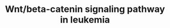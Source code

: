 ---
annotations:
- id: DOID:1240
  parent: disease of cellular proliferation
  type: Disease Ontology
  value: leukemia
- id: PW:0000598
  parent: signaling pathway
  type: Pathway Ontology
  value: altered Wnt signaling pathway
authors:
- AARandCo
- Lindarieswijk
- Khanspers
- Mick Eikelhof
- AMTan
- MaintBot
- Eweitz
description: The Wnt/Beta-catenin pathway mediates the transcription of proteins important
  for maintenance and growth of hematopoietic stem cells. The inhibition of Wnt leads
  to protein degradation through Beta-Catenin activation by the Axin/APC/CK1/GSK3B
  protein complex. This pathway is based on figure 5 from Misaghian et al.  Proteins
  on this pathway have targeted assays available via the [https://assays.cancer.gov/available_assays?wp_id=WP3658
  CPTAC Assay Portal]
last-edited: 2021-05-09
ndex: 8f4fb581-8b67-11eb-9e72-0ac135e8bacf
organisms:
- Homo sapiens
redirect_from:
- /index.php/Pathway:WP3658
- /instance/WP3658
- /instance/WP3658_rr116670
revision: r116670
schema-jsonld:
- '@context': https://schema.org/
  '@id': https://wikipathways.github.io/pathways/WP3658.html
  '@type': Dataset
  creator:
    '@type': Organization
    name: WikiPathways
  description: The Wnt/Beta-catenin pathway mediates the transcription of proteins
    important for maintenance and growth of hematopoietic stem cells. The inhibition
    of Wnt leads to protein degradation through Beta-Catenin activation by the Axin/APC/CK1/GSK3B
    protein complex. This pathway is based on figure 5 from Misaghian et al.  Proteins
    on this pathway have targeted assays available via the [https://assays.cancer.gov/available_assays?wp_id=WP3658
    CPTAC Assay Portal]
  keywords:
  - AKT
  - AML1
  - APC
  - AXIN
  - BCL9
  - CK1
  - Catenin beta-1
  - DKK
  - FLT3
  - Frizzled
  - GSK3B
  - Junction plakoglobin
  - LEF
  - LRP5
  - LRP6
  - PLZF
  - PML
  - PPARD
  - PYGO
  - Phosphate
  - RARA
  - RUNX1T1
  - SALL4
  - TCF
  - WIF1
  - WNT
  - c-MYC
  - cyclin-D1
  license: CC0
  name: Wnt/beta-catenin signaling pathway in leukemia
seo: CreativeWork
title: Wnt/beta-catenin signaling pathway in leukemia
wpid: WP3658
---